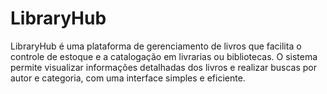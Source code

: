 # LibraryHub
LibraryHub é uma plataforma de gerenciamento de livros que facilita o controle de estoque e a catalogação em livrarias ou bibliotecas. O sistema permite visualizar informações detalhadas dos livros e realizar buscas por autor e categoria, com uma interface simples e eficiente.
